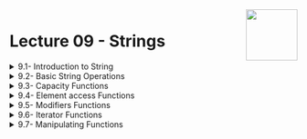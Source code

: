 <img align="right" width="90" height="90" src="https://github.com/cs-MohamedAyman/Computer-Science-Textbooks/blob/master/logos/cpp.jpg">

# Lecture 09 - Strings

<details>
	<summary>9.1- Introduction to String</summary>

</details>

<details>
	<summary>9.2- Basic String Operations</summary>

</details>

<details>
	<summary>9.3- Capacity Functions</summary>

</details>

<details>
	<summary>9.4- Element access Functions</summary>

</details>

<details>
	<summary>9.5- Modifiers Functions</summary>

</details>

<details>
	<summary>9.6- Iterator Functions</summary>

</details>

<details>
	<summary>9.7- Manipulating Functions</summary>

</details>

